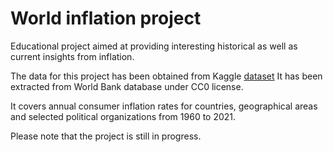 # World inflation project

Educational project aimed at providing interesting historical as well as current insights from inflation.

The data for this project has been obtained from Kaggle [dataset](https://www.kaggle.com/datasets/bhupeshsinghrathore/world-inflation-dataset-19602021)
It has been extracted from World Bank database under CC0 license.

It covers annual consumer inflation rates for countries, geographical areas and selected political organizations from 1960 to 2021.

Please note that the project is still in progress.